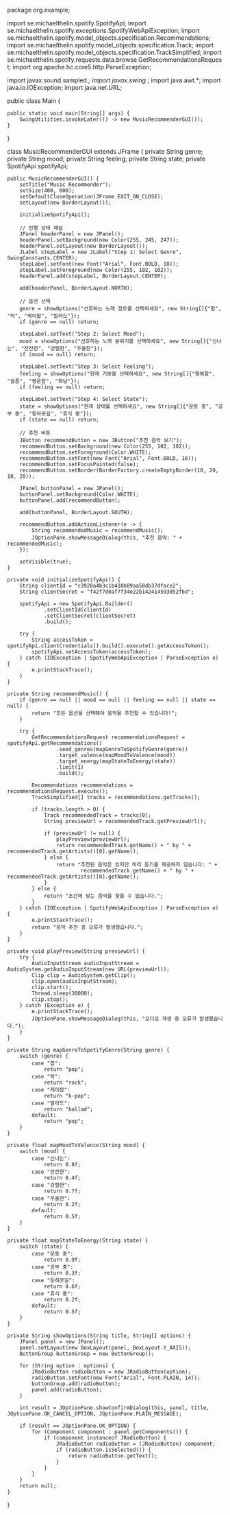 package org.example;

import se.michaelthelin.spotify.SpotifyApi;
import se.michaelthelin.spotify.exceptions.SpotifyWebApiException;
import se.michaelthelin.spotify.model_objects.specification.Recommendations;
import se.michaelthelin.spotify.model_objects.specification.Track;
import se.michaelthelin.spotify.model_objects.specification.TrackSimplified;
import se.michaelthelin.spotify.requests.data.browse.GetRecommendationsRequest;
import org.apache.hc.core5.http.ParseException;

import javax.sound.sampled.*;
import javax.swing.*;
import java.awt.*;
import java.io.IOException;
import java.net.URL;

public class Main {

    public static void main(String[] args) {
        SwingUtilities.invokeLater(() -> new MusicRecommenderGUI());
    }
}

class MusicRecommenderGUI extends JFrame {
    private String genre;
    private String mood;
    private String feeling;
    private String state;
    private SpotifyApi spotifyApi;

    public MusicRecommenderGUI() {
        setTitle("Music Recommender");
        setSize(400, 600);
        setDefaultCloseOperation(JFrame.EXIT_ON_CLOSE);
        setLayout(new BorderLayout());

        initializeSpotifyApi();

        // 진행 상태 패널
        JPanel headerPanel = new JPanel();
        headerPanel.setBackground(new Color(255, 245, 247));
        headerPanel.setLayout(new BorderLayout());
        JLabel stepLabel = new JLabel("Step 1: Select Genre", SwingConstants.CENTER);
        stepLabel.setFont(new Font("Arial", Font.BOLD, 18));
        stepLabel.setForeground(new Color(255, 102, 102));
        headerPanel.add(stepLabel, BorderLayout.CENTER);

        add(headerPanel, BorderLayout.NORTH);

        // 옵션 선택
        genre = showOptions("선호하는 노래 장르를 선택하세요", new String[]{"팝", "락", "케이팝", "발라드"});
        if (genre == null) return;

        stepLabel.setText("Step 2: Select Mood");
        mood = showOptions("선호하는 노래 분위기를 선택하세요", new String[]{"신나는", "잔잔한", "강렬한", "우울한"});
        if (mood == null) return;

        stepLabel.setText("Step 3: Select Feeling");
        feeling = showOptions("현재 기분을 선택하세요", new String[]{"행복함", "슬픔", "평온함", "화남"});
        if (feeling == null) return;

        stepLabel.setText("Step 4: Select State");
        state = showOptions("현재 상태를 선택하세요", new String[]{"운동 중", "공부 중", "등하굣길", "휴식 중"});
        if (state == null) return;

        // 추천 버튼
        JButton recommendButton = new JButton("추천 음악 보기");
        recommendButton.setBackground(new Color(255, 102, 102));
        recommendButton.setForeground(Color.WHITE);
        recommendButton.setFont(new Font("Arial", Font.BOLD, 16));
        recommendButton.setFocusPainted(false);
        recommendButton.setBorder(BorderFactory.createEmptyBorder(10, 20, 10, 20));

        JPanel buttonPanel = new JPanel();
        buttonPanel.setBackground(Color.WHITE);
        buttonPanel.add(recommendButton);

        add(buttonPanel, BorderLayout.SOUTH);

        recommendButton.addActionListener(e -> {
            String recommendedMusic = recommendMusic();
            JOptionPane.showMessageDialog(this, "추천 음악: " + recommendedMusic);
        });

        setVisible(true);
    }

    private void initializeSpotifyApi() {
        String clientId = "c3928a4b3c1b410b89aa58db37dface2";
        String clientSecret = "f42f7d0af7f34e22b142414593852fbd";

        spotifyApi = new SpotifyApi.Builder()
                .setClientId(clientId)
                .setClientSecret(clientSecret)
                .build();

        try {
            String accessToken = spotifyApi.clientCredentials().build().execute().getAccessToken();
            spotifyApi.setAccessToken(accessToken);
        } catch (IOException | SpotifyWebApiException | ParseException e) {
            e.printStackTrace();
        }
    }

    private String recommendMusic() {
        if (genre == null || mood == null || feeling == null || state == null) {
            return "모든 옵션을 선택해야 음악을 추천할 수 있습니다!";
        }

        try {
            GetRecommendationsRequest recommendationsRequest = spotifyApi.getRecommendations()
                    .seed_genres(mapGenreToSpotifyGenre(genre))
                    .target_valence(mapMoodToValence(mood))
                    .target_energy(mapStateToEnergy(state))
                    .limit(1)
                    .build();

            Recommendations recommendations = recommendationsRequest.execute();
            TrackSimplified[] tracks = recommendations.getTracks();

            if (tracks.length > 0) {
                Track recommendedTrack = tracks[0];
                String previewUrl = recommendedTrack.getPreviewUrl();

                if (previewUrl != null) {
                    playPreview(previewUrl);
                    return recommendedTrack.getName() + " by " + recommendedTrack.getArtists()[0].getName();
                } else {
                    return "추천된 음악은 있지만 미리 듣기를 제공하지 않습니다: " +
                            recommendedTrack.getName() + " by " + recommendedTrack.getArtists()[0].getName();
                }
            } else {
                return "조건에 맞는 음악을 찾을 수 없습니다.";
            }
        } catch (IOException | SpotifyWebApiException | ParseException e) {
            e.printStackTrace();
            return "음악 추천 중 오류가 발생했습니다.";
        }
    }

    private void playPreview(String previewUrl) {
        try {
            AudioInputStream audioInputStream = AudioSystem.getAudioInputStream(new URL(previewUrl));
            Clip clip = AudioSystem.getClip();
            clip.open(audioInputStream);
            clip.start();
            Thread.sleep(30000);
            clip.stop();
        } catch (Exception e) {
            e.printStackTrace();
            JOptionPane.showMessageDialog(this, "오디오 재생 중 오류가 발생했습니다.");
        }
    }

    private String mapGenreToSpotifyGenre(String genre) {
        switch (genre) {
            case "팝":
                return "pop";
            case "락":
                return "rock";
            case "케이팝":
                return "k-pop";
            case "발라드":
                return "ballad";
            default:
                return "pop";
        }
    }

    private float mapMoodToValence(String mood) {
        switch (mood) {
            case "신나는":
                return 0.8f;
            case "잔잔한":
                return 0.4f;
            case "강렬한":
                return 0.7f;
            case "우울한":
                return 0.2f;
            default:
                return 0.5f;
        }
    }

    private float mapStateToEnergy(String state) {
        switch (state) {
            case "운동 중":
                return 0.9f;
            case "공부 중":
                return 0.3f;
            case "등하굣길":
                return 0.6f;
            case "휴식 중":
                return 0.2f;
            default:
                return 0.5f;
        }
    }

    private String showOptions(String title, String[] options) {
        JPanel panel = new JPanel();
        panel.setLayout(new BoxLayout(panel, BoxLayout.Y_AXIS));
        ButtonGroup buttonGroup = new ButtonGroup();

        for (String option : options) {
            JRadioButton radioButton = new JRadioButton(option);
            radioButton.setFont(new Font("Arial", Font.PLAIN, 14));
            buttonGroup.add(radioButton);
            panel.add(radioButton);
        }

        int result = JOptionPane.showConfirmDialog(this, panel, title, JOptionPane.OK_CANCEL_OPTION, JOptionPane.PLAIN_MESSAGE);

        if (result == JOptionPane.OK_OPTION) {
            for (Component component : panel.getComponents()) {
                if (component instanceof JRadioButton) {
                    JRadioButton radioButton = (JRadioButton) component;
                    if (radioButton.isSelected()) {
                        return radioButton.getText();
                    }
                }
            }
        }
        return null;
    }
}



